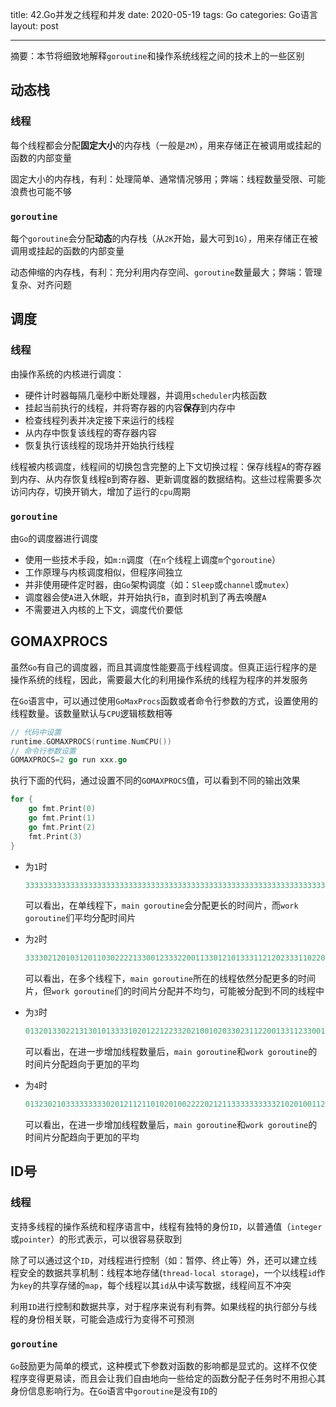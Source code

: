 title: 42.Go并发之线程和并发
date: 2020-05-19
tags: Go
categories: Go语言
layout: post

------

摘要：本节将细致地解释`goroutine`和操作系统线程之间的技术上的一些区别

<!-- more -->

## 动态栈

### 线程

每个线程都会分配**固定大小**的内存栈（一般是`2M`），用来存储正在被调用或挂起的函数的内部变量

固定大小的内存栈，有利：处理简单、通常情况够用；弊端：线程数量受限、可能浪费也可能不够

### `goroutine`

每个`goroutine`会分配**动态**的内存栈（从`2K`开始，最大可到`1G`），用来存储正在被调用或挂起的函数的内部变量

动态伸缩的内存栈，有利：充分利用内存空间、`goroutine`数量最大；弊端：管理复杂、对齐问题

## 调度

### 线程

由操作系统的内核进行调度：

- 硬件计时器每隔几毫秒中断处理器，并调用`scheduler`内核函数
- 挂起当前执行的线程，并将寄存器的内容**保存**到内存中
- 检查线程列表并决定接下来运行的线程
- 从内存中恢复该线程的寄存器内容
- 恢复执行该线程的现场并开始执行线程

线程被内核调度，线程间的切换包含完整的上下文切换过程：保存线程`A`的寄存器到内存、从内存恢复线程`B`到寄存器、更新调度器的数据结构。这些过程需要多次访问内存，切换开销大，增加了运行的`cpu`周期

### `goroutine`

由`Go`的调度器进行调度

- 使用一些技术手段，如`m:n`调度（在`n`个线程上调度`m`个`goroutine`）
- 工作原理与内核调度相似，但程序间独立
- 并非使用硬件定时器，由`Go`架构调度（如：`Sleep`或`channel`或`mutex`）
- 调度器会使`A`进入休眠，并开始执行`B`，直到时机到了再去唤醒`A`
- 不需要进入内核的上下文，调度代价要低

## GOMAXPROCS

虽然`Go`有自己的调度器，而且其调度性能要高于线程调度。但真正运行程序的是操作系统的线程，因此，需要最大化的利用操作系统的线程为程序的并发服务

在`Go`语言中，可以通过使用`GoMaxProcs`函数或者命令行参数的方式，设置使用的线程数量。该数量默认与`CPU`逻辑核数相等

```go
// 代码中设置
runtime.GOMAXPROCS(runtime.NumCPU())
// 命令行参数设置
GOMAXPROCS=2 go run xxx.go
```

执行下面的代码，通过设置不同的`GOMAXPROCS`值，可以看到不同的输出效果

```go
for {
    go fmt.Print(0)
  	go fmt.Print(1)
  	go fmt.Print(2)
    fmt.Print(3)
}
```

- 为`1`时

  ```go
  333333333333333333333333333333333333333333333333333333333333333333333333333333333333333333333333333333333333302012012012012012012012012012012012012012012012012012012001201201201201201201201201201201201201201201201201201201201201120120120120201201201201201201201201201220120120
  ```

  可以看出，在单线程下，`main goroutine`会分配更长的时间片，而`work goroutine`们平均分配时间片

- 为`2`时

  ```go
  333302120103120110302222133001233322001133012101333112120233311022013332012002012013120100333332221101201200330121013332202233001202010133333222033332111121011012100212333021022100301220120012333212201210100333333312112233020020122010013333111022033321222020013300102011103302
  ```

  可以看出，在多个线程下，`main goroutine`所在的线程依然分配更多的时间片，但`work goroutine`们的时间片分配并不均匀，可能被分配到不同的线程中

- 为`3`时

  ```go
  013201330221313010133331020122122332021001020330231122001331123300121330102221232211300233331221023101002003333212100113330120210202110220133333022120110333011123220220020330013331111002333333221102010333221112002222011021013212001033333330021320211212001201200120133330022011
  ```

  可以看出，在进一步增加线程数量后，`main goroutine`和`work goroutine`的时间片分配趋向于更加的平均

- 为`4`时

  ```go
  013230210333333333020121121101020100222202121133333333332102010011212301200122231220110020333333322213012001210121012013300220013330100133321012010211011022233330111021222033333330332120020122011220200121333330011221210210122033310100333333133212221021201203333301101120122010
  ```

  可以看出，在进一步增加线程数量后，`main goroutine`和`work goroutine`的时间片分配趋向于更加的平均

## ID号

### 线程

支持多线程的操作系统和程序语言中，线程有独特的身份`ID`，以普通值（`integer`或`pointer`）的形式表示，可以很容易获取到

除了可以通过这个`ID`，对线程进行控制（如：暂停、终止等）外，还可以建立线程安全的数据共享机制：线程本地存储(`thread-local storage`)，一个以线程`id`作为`key`的共享存储的`map`，每个线程以其`id`从中读写数据，线程间互不冲突

利用`ID`进行控制和数据共享，对于程序来说有利有弊。如果线程的执行部分与线程的身份相关联，可能会造成行为变得不可预测

### `goroutine`

`Go`鼓励更为简单的模式，这种模式下参数对函数的影响都是显式的。这样不仅使程序变得更易读，而且会让我们自由地向一些给定的函数分配子任务时不用担心其身份信息影响行为。在`Go`语言中`goroutine`是没有`ID`的